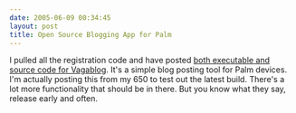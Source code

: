 ```yaml
---
date: 2005-06-09 00:34:45
layout: post
title: Open Source Blogging App for Palm
---
```


I pulled all the registration code and have posted [both executable and source code for Vagablog](http://www.thisismobility.com/blog/?page_id=7). It's a simple blog posting tool for Palm devices. I'm actually posting this from my 650 to test out the latest build. There's a lot more functionality that should be in there. But you know what they say, release early and often.
